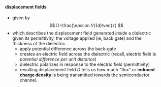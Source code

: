 #### displacement fields
- given by 
$$
D=\frac{\epsilon V}{d}\vec{z}
$$
- which describes the displacement field generated *inside* a dielectric given its permittivity, the voltage applied (ie, back gate) and the thickness of the dielectric. 
	- apply potential difference across the back-gate
	- creates an electric field across the dielectric (recall, electric field is *potential difference per unit distance*)
	- dielectric polarizes in response to the electric field (permittivity)
	- resulting displacement field $D$ tells us how much "flux" or **induced charge density** is being transmitted towards the semiconductor channel. 
